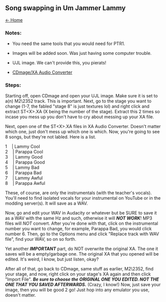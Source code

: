 ## Song swapping in Um Jammer Lammy

[← Home](https://ptrguide.github.io)

### Notes:

- You need the same tools that you would need for PTR1. 

- Images will be added soon. Was just having some computer trouble. 

- UJL image. We can't provide this, you pierats!

- [CDmage/XA Audio Converter]("https://ptrguide.github.io/ptr1ujl/ptr1-ujl-iso-edit-tools")

### Steps:

Starting off, open CDmage and open your UJL image. Make sure it is set to a(n) M2\2352 track. This is important. Next, go to the stage you want to change (1-7, the fabled "stage 8" is just textures lol) and right click and extract ST\<X>.XA (X being the number of the stage). Extract this 2 times so incase you mess up you don't have to cry about messing up your XA file.

Next, open one of the ST\<X>.XA files in XA Audio Converter. Doesn't matter which one, just don't mess up which one is which. Now, you're going to see 8 songs, but they're not labled. Here is a list.

1    | Lammy Cool \
2    | Parappa Cool \
3    | Lammy Good \
4    | Parappa Good \
5    | Lammy Bad \
6    | Parappa Bad \
7    | Lammy Awful \
8    | Parappa Awful 

These, of course, are only the instrumentals (with the teacher's vocals). You'll need to find isolated vocals for your instrumental on YouTube or in the modding server(s). It will save as a WAV. 

Now, go and edit your WAV in Audacity or whatever but be SURE to save it as a WAV with the same Hz and such, otherwise it will ***NOT WORK***! MP3 files will *NOT* convert. After you're done with that, click on the instrumental number you want to change, for example, Parappa Bad, you would click number 6. Then, go to the Options menu and click "Replace track with WAV file", find your WAV, so on so forth.

Yet another ***IMPORTANT*** part, do NOT overwrite the original XA. The one it saves will be a empty/garbage one. The original XA that you opened will be edited. It's weird, I know, but just listen, okay?

After all of that, go back to CDmage, same stuff as earlier, M2\2352, find your stage, and now, right click on your stage's XA again and then click "Import File". ***Be sure to choose the ORIGINAL ONE YOU EDITED. NOT THE ONE THAT YOU SAVED AFTERWARDS.*** (Crazy, I know!) Now, just save your image, then you will be good 2 go! Just hop into any emulator you use, doesn't matter. 